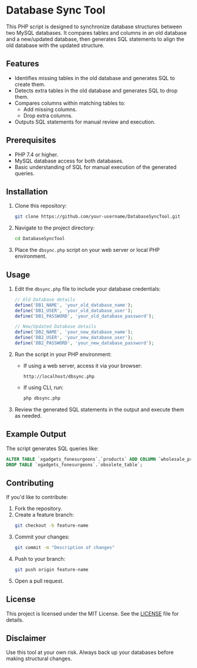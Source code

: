 
# Database Sync Tool

This PHP script is designed to synchronize database structures between two MySQL databases. It compares tables and columns in an old database and a new/updated database, then generates SQL statements to align the old database with the updated structure.

## Features
- Identifies missing tables in the old database and generates SQL to create them.
- Detects extra tables in the old database and generates SQL to drop them.
- Compares columns within matching tables to:
  - Add missing columns.
  - Drop extra columns.
- Outputs SQL statements for manual review and execution.

## Prerequisites
- PHP 7.4 or higher.
- MySQL database access for both databases.
- Basic understanding of SQL for manual execution of the generated queries.

## Installation
1. Clone this repository:
   ```bash
   git clone https://github.com/your-username/DatabaseSyncTool.git
   ```
2. Navigate to the project directory:
   ```bash
   cd DatabaseSyncTool
   ```
3. Place the `dbsync.php` script on your web server or local PHP environment.

## Usage
1. Edit the `dbsync.php` file to include your database credentials:
   ```php
   // Old Database details
   define('DB1_NAME', 'your_old_database_name');
   define('DB1_USER', 'your_old_database_user');
   define('DB1_PASSWORD', 'your_old_database_password');

   // New/Updated Database details
   define('DB2_NAME', 'your_new_database_name');
   define('DB2_USER', 'your_new_database_user');
   define('DB2_PASSWORD', 'your_new_database_password');
   ```

2. Run the script in your PHP environment:
   - If using a web server, access it via your browser:
     ```
     http://localhost/dbsync.php
     ```
   - If using CLI, run:
     ```bash
     php dbsync.php
     ```

3. Review the generated SQL statements in the output and execute them as needed.

## Example Output
The script generates SQL queries like:
```sql
ALTER TABLE `xgadgets_fonesurgeons`.`products` ADD COLUMN `wholesale_price` DECIMAL(10, 2) NULL;
DROP TABLE `xgadgets_fonesurgeons`.`obsolete_table`;
```

## Contributing
If you'd like to contribute:
1. Fork the repository.
2. Create a feature branch:
   ```bash
   git checkout -b feature-name
   ```
3. Commit your changes:
   ```bash
   git commit -m "Description of changes"
   ```
4. Push to your branch:
   ```bash
   git push origin feature-name
   ```
5. Open a pull request.

## License
This project is licensed under the MIT License. See the [LICENSE](LICENSE) file for details.

## Disclaimer
Use this tool at your own risk. Always back up your databases before making structural changes.
